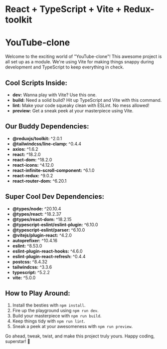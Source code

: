 # React + TypeScript + Vite + Redux-toolkit

# YouTube-clone

Welcome to the exciting world of "YouTube-clone"! This awesome project is all set up as a module. We're using Vite for making things snappy during development and TypeScript to keep everything in check.

## Cool Scripts Inside:

- **dev:** Wanna play with Vite? Use this one.
- **build:** Need a solid build? Hit up TypeScript and Vite with this command.
- **lint:** Make your code squeaky clean with ESLint. No mess allowed!
- **preview:** Get a sneak peek at your masterpiece using Vite.

## Our Buddy Dependencies:

- **@reduxjs/toolkit:** ^2.0.1
- **@tailwindcss/line-clamp:** ^0.4.4
- **axios:** ^1.6.2
- **react:** ^18.2.0
- **react-dom:** ^18.2.0
- **react-icons:** ^4.12.0
- **react-infinite-scroll-component:** ^6.1.0
- **react-redux:** ^9.0.2
- **react-router-dom:** ^6.20.1

## Super Cool Dev Dependencies:

- **@types/node:** ^20.10.4
- **@types/react:** ^18.2.37
- **@types/react-dom:** ^18.2.15
- **@typescript-eslint/eslint-plugin:** ^6.10.0
- **@typescript-eslint/parser:** ^6.10.0
- **@vitejs/plugin-react:** ^4.2.0
- **autoprefixer:** ^10.4.16
- **eslint:** ^8.53.0
- **eslint-plugin-react-hooks:** ^4.6.0
- **eslint-plugin-react-refresh:** ^0.4.4
- **postcss:** ^8.4.32
- **tailwindcss:** ^3.3.6
- **typescript:** ^5.2.2
- **vite:** ^5.0.0

## How to Play Around:

1. Install the besties with `npm install`.
2. Fire up the playground using `npm run dev`.
3. Build your masterpiece with `npm run build`.
4. Keep things tidy with `npm run lint`.
5. Sneak a peek at your awesomeness with `npm run preview`.

Go ahead, tweak, twist, and make this project truly yours. Happy coding, superstar! 🚀
